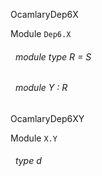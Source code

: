 OcamlaryDep6X

 Module  `` Dep6.X `` 
<a id="module-type-R"></a>
###### &nbsp; module type R = S



<a id="module-Y"></a>
###### &nbsp; module Y : R


OcamlaryDep6XY

 Module  `` X.Y `` 
<a id="type-d"></a>
###### &nbsp; type d

